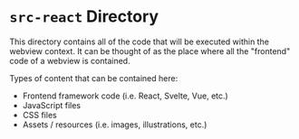 # `src-react` Directory

This directory contains all of the code that will be executed within the webview context. It can be thought of as the place where all the "frontend" code of a webview is contained.

Types of content that can be contained here:

- Frontend framework code (i.e. React, Svelte, Vue, etc.)
- JavaScript files
- CSS files
- Assets / resources (i.e. images, illustrations, etc.)
